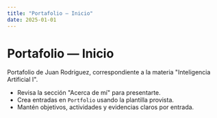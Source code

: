 ```yaml
---
title: "Portafolio — Inicio"
date: 2025-01-01
---
```


# Portafolio — Inicio

Portafolio de Juan Rodriguez, correspondiente a la materia "Inteligencia Artificial I".

- Revisa la sección "Acerca de mí" para presentarte.
- Crea entradas en `Portfolio` usando la plantilla provista.
- Mantén objetivos, actividades y evidencias claros por entrada.
